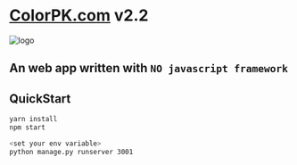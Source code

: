 # [ColorPK.com](http://www.colorpk.com) v2.2

![logo](https://github.com/zj1926/vp2/blob/master/static/logo.png "colorpk.com")

## An web app written with `NO javascript framework`

## QuickStart

```sh
yarn install
npm start
```

```sh
<set your env variable>
python manage.py runserver 3001
```